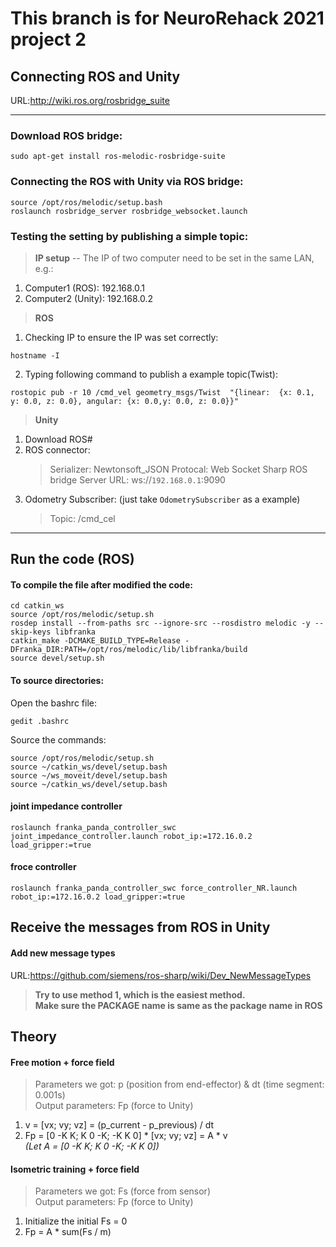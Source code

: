 # **This branch is for NeuroRehack 2021 project 2**  

## Connecting ROS and Unity
URL:http://wiki.ros.org/rosbridge_suite  

---
### Download ROS bridge:
```
sudo apt-get install ros-melodic-rosbridge-suite
```
### Connecting the ROS with Unity via ROS bridge:
```
source /opt/ros/melodic/setup.bash
roslaunch rosbridge_server rosbridge_websocket.launch
```
### Testing the setting by publishing a simple topic:
> **IP setup** -- The IP of two computer need to be set in the same LAN, e.g.:  
1. Computer1 (ROS): 192.168.0.1  
2. Computer2 (Unity): 192.168.0.2  

> **ROS**
1. Checking IP to ensure the IP was set correctly:
```
hostname -I
```
2. Typing following command to publish a example topic(Twist):
```
rostopic pub -r 10 /cmd_vel geometry_msgs/Twist  "{linear:  {x: 0.1, y: 0.0, z: 0.0}, angular: {x: 0.0,y: 0.0, z: 0.0}}"
```

> **Unity**
1. Download ROS#
2. ROS connector:  
   > Serializer: Newtonsoft_JSON 
   > Protocal: Web Socket Sharp
   > ROS bridge Server URL: ws://`192.168.0.1`:9090
3. Odometry Subscriber: (just take `OdometrySubscriber` as a example)
   > Topic: /cmd_cel   

---
## Run the code (ROS)
#### To compile the file after modified the code:
```
cd catkin_ws 
source /opt/ros/melodic/setup.sh 
rosdep install --from-paths src --ignore-src --rosdistro melodic -y --skip-keys libfranka 
catkin_make -DCMAKE_BUILD_TYPE=Release -DFranka_DIR:PATH=/opt/ros/melodic/lib/libfranka/build 
source devel/setup.sh 
```

#### To source directories:
Open the bashrc file:
```
gedit .bashrc
```
Source the commands: 
```
source /opt/ros/melodic/setup.sh
source ~/catkin_ws/devel/setup.bash
source ~/ws_moveit/devel/setup.bash
source ~/catkin_ws/devel/setup.bash
```

#### joint impedance controller
```
roslaunch franka_panda_controller_swc joint_impedance_controller.launch robot_ip:=172.16.0.2 load_gripper:=true
```
#### froce controller
```
roslaunch franka_panda_controller_swc force_controller_NR.launch robot_ip:=172.16.0.2 load_gripper:=true
```

## Receive the messages from ROS in Unity
#### Add new message types
URL:https://github.com/siemens/ros-sharp/wiki/Dev_NewMessageTypes  
> **Try to use **method 1**, which is the easiest method.**  
> **Make sure the PACKAGE name is same as the package name in ROS**  


## Theory
#### Free motion + force field  
> Parameters we got: p (position from end-effector) & dt (time segment: 0.001s)  
> Output parameters: Fp (force to Unity)  
1. v = [vx; vy; vz] = (p_current - p_previous) / dt  
2. Fp = [0 -K K;  K 0 -K; -K K 0] * [vx; vy; vz]
  = A * v  
_(Let A = [0 -K K;  K 0 -K; -K K 0])_  

#### Isometric training + force field  
> Parameters we got: Fs (force from sensor)  
> Output parameters: Fp (force to Unity)  
1. Initialize the initial Fs = 0   
2. Fp = A * sum(Fs / m)   






